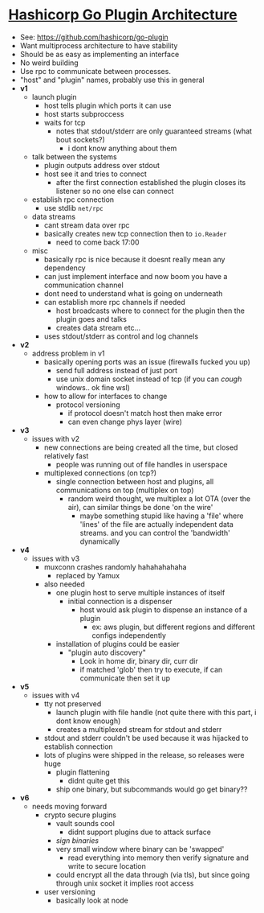 # [Hashicorp Go Plugin Architecture](https://www.youtube.com/watch?v=SRvm3zQQc1Q)
  * See: <https://github.com/hashicorp/go-plugin>
  * Want multiprocess architecture to have stability
  * Should be as easy as implementing an interface
  * No weird building
  * Use rpc to communicate between processes.
  * "host" and "plugin" names, probably use this in general
  * **v1**
    * launch plugin
      * host tells plugin which ports it can use
      * host starts subproccess
      * waits for tcp
        * notes that stdout/stderr are only guaranteed streams (what bout sockets?)
          * i dont know anything about them
    * talk between the systems
      * plugin outputs address over stdout
      * host see it and tries to connect
        * after the first connection established the plugin closes its listener so no one else can connect
    * establish rpc connection
      * use stdlib `net/rpc`
    * data streams
      * cant stream data over rpc
      * basically creates new tcp connection then to `io.Reader`
        * need to come back 17:00
    * misc
      * basically rpc is nice because it doesnt really mean any dependency
      * can just implement interface and now boom you have a communication channel
      * dont need to understand what is going on underneath
      * can establish more rpc channels if needed
        * host broadcasts where to connect for the plugin then the plugin goes and talks
        * creates data stream etc...
      * uses stdout/stderr as control and log channels
  * **v2**
    * address problem in v1
      * basically opening ports was an issue (firewalls fucked you up)
        * send full address instead of just port
        * use unix domain socket instead of tcp (if you can *cough* windows.. ok fine wsl)
      * how to allow for interfaces to change
        * protocol versioning
          * if protocol doesn't match host then make error
          * can even change phys layer (wire)
  * **v3**
    * issues with v2
      * new connections are being created all the time, but closed relatively fast
        * people was running out of file handles in userspace
      * multiplexed connections (on tcp?)
        * single connection between host and plugins, all communications on top (multiplex on top)
          * random weird thought, we multiplex a lot OTA (over the air), can similar things be done 'on the wire'
            * maybe something stupid like having a 'file' where 'lines' of the file are actually independent data streams. and you can control the 'bandwidth' dynamically
  * **v4**
    * issues with v3
      * muxconn crashes randomly hahahahahaha
        * replaced by Yamux
      * also needed
        * one plugin host to serve multiple instances of itself
          * initial connection is a dispenser
            * host would ask plugin to dispense an instance of a plugin
              * ex: aws plugin, but different regions and different configs independently
        * installation of plugins could be easier
          * "plugin auto discovery"
            * Look in home dir, binary dir, curr dir
            * if matched 'glob' then try to execute, if can communicate then set it up
  * **v5**
    * issues with v4 
      * tty not preserved
        * launch plugin with file handle (not quite there with this part, i dont know enough)
        * creates a multiplexed stream for stdout and stderr
      * stdout and stderr couldn't be used because it was hijacked to establish connection
      * lots of plugins were shipped in the release, so releases were huge
        * plugin flattening
          * didnt quite get this
        * ship one binary, but subcommands would go get binary??
  * **v6**
    * needs moving forward
      * crypto secure plugins
        * vault sounds cool
          * didnt support plugins due to attack surface
        * *sign binaries*
        * very small window where binary can be 'swapped'
          * read everything into memory then verify signature and write to secure location
        * could encrypt all the data through (via tls), but since going through unix socket it implies root access
      * user versioning
        * basically look at node
